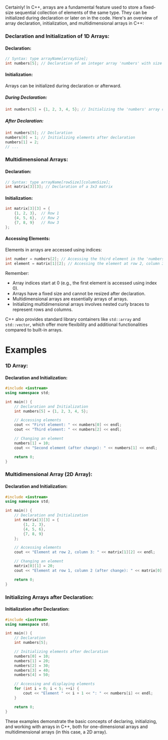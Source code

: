Certainly! In C++, arrays are a fundamental feature used to store a fixed-size sequential collection of elements of the same type. They can be initialized during declaration or later on in the code. Here's an overview of array declaration, initialization, and multidimensional arrays in C++:

### Declaration and Initialization of 1D Arrays:

#### Declaration:
```cpp
// Syntax: type arrayName[arraySize];
int numbers[5]; // Declaration of an integer array 'numbers' with size 5
```

#### Initialization:
Arrays can be initialized during declaration or afterward.

##### During Declaration:
```cpp
int numbers[5] = {1, 2, 3, 4, 5}; // Initializing the 'numbers' array during declaration
```

##### After Declaration:
```cpp
int numbers[5]; // Declaration
numbers[0] = 1; // Initializing elements after declaration
numbers[1] = 2;
// ...
```

### Multidimensional Arrays:

#### Declaration:
```cpp
// Syntax: type arrayName[rowSize][columnSize];
int matrix[3][3]; // Declaration of a 3x3 matrix
```

#### Initialization:
```cpp
int matrix[3][3] = {
    {1, 2, 3},  // Row 1
    {4, 5, 6},  // Row 2
    {7, 8, 9}   // Row 3
};
```

#### Accessing Elements:
Elements in arrays are accessed using indices:

```cpp
int number = numbers[2]; // Accessing the third element in the 'numbers' array
int element = matrix[1][2]; // Accessing the element at row 2, column 3 in the matrix
```

Remember:
- Array indices start at 0 (e.g., the first element is accessed using index 0).
- Arrays have a fixed size and cannot be resized after declaration.
- Multidimensional arrays are essentially arrays of arrays.
- Initializing multidimensional arrays involves nested curly braces to represent rows and columns.

C++ also provides standard library containers like `std::array` and `std::vector`, which offer more flexibility and additional functionalities compared to built-in arrays.

# Examples

### 1D Array:

#### Declaration and Initialization:
```cpp
#include <iostream>
using namespace std;

int main() {
    // Declaration and Initialization
    int numbers[5] = {1, 2, 3, 4, 5};

    // Accessing elements
    cout << "First element: " << numbers[0] << endl;
    cout << "Third element: " << numbers[2] << endl;

    // Changing an element
    numbers[1] = 10;
    cout << "Second element (after change): " << numbers[1] << endl;

    return 0;
}
```

### Multidimensional Array (2D Array):

#### Declaration and Initialization:
```cpp
#include <iostream>
using namespace std;

int main() {
    // Declaration and Initialization
    int matrix[3][3] = {
        {1, 2, 3},
        {4, 5, 6},
        {7, 8, 9}
    };

    // Accessing elements
    cout << "Element at row 2, column 3: " << matrix[1][2] << endl;

    // Changing an element
    matrix[0][1] = 20;
    cout << "Element at row 1, column 2 (after change): " << matrix[0][1] << endl;

    return 0;
}
```

### Initializing Arrays after Declaration:

#### Initialization after Declaration:
```cpp
#include <iostream>
using namespace std;

int main() {
    // Declaration
    int numbers[5];

    // Initializing elements after declaration
    numbers[0] = 10;
    numbers[1] = 20;
    numbers[2] = 30;
    numbers[3] = 40;
    numbers[4] = 50;

    // Accessing and displaying elements
    for (int i = 0; i < 5; ++i) {
        cout << "Element " << i + 1 << ": " << numbers[i] << endl;
    }

    return 0;
}
```

These examples demonstrate the basic concepts of declaring, initializing, and working with arrays in C++, both for one-dimensional arrays and multidimensional arrays (in this case, a 2D array).
